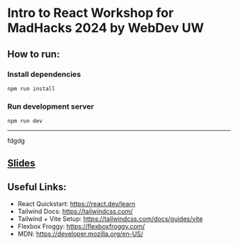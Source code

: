 # Intro to React Workshop for MadHacks 2024 by WebDev UW

## How to run:
### Install dependencies
`npm run install`

### Run development server
`npm run dev`

---
fdgdg
## [Slides](https://docs.google.com/presentation/d/1FH-JkK2hXOJJ0sfzBFGDrnesS0pGkhgzXEPiP2SY1cE/edit#slide=id.g3157741a84d_0_17)

## Useful Links:
- React Quickstart: https://react.dev/learn
- Tailwind Docs: https://tailwindcss.com/
- Tailwind + Vite Setup: https://tailwindcss.com/docs/guides/vite
- Flexbox Froggy: https://flexboxfroggy.com/
- MDN: https://developer.mozilla.org/en-US/